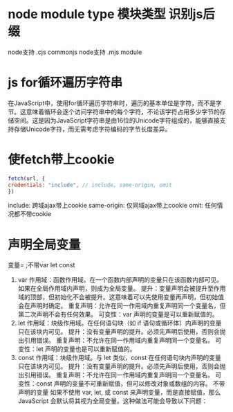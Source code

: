 # node module type 模块类型 识别js后缀
node支持 .cjs commonjs
node支持 .mjs module

# js for循环遍历字符串
在JavaScript中，使用for循环遍历字符串时，遍历的基本单位是字符，而不是字节。这意味着循环会逐个访问字符串中的每个字符，不论该字符占用多少字节的存储空间。这是因为JavaScript字符串是由16位的Unicode字符组成的，能够直接支持存储Unicode字符，而无需考虑字符编码的字节长度差异。

# 使fetch带上cookie
```js
fetch(url, {
credentials: "include", // include, same-origin, omit
})
```
include: 跨域ajax带上cookie
same-origin: 仅同域ajax带上cookie
omit: 任何情况都不带cookie

# 声明全局变量
变量= ;不带var let const 
1. var
   作用域：函数作用域。在一个函数内部声明的变量只在该函数内部可见。如果在全局作用域内声明，则成为全局变量。
   提升：变量声明会被提升至作用域的顶部，但初始化不会被提升。这意味着可以先使用变量再声明，但初始值会在声明时确定。
   重复声明：允许在同一作用域内重复声明同一个变量名，但第二次声明不会有任何效果。
   可变性：var 声明的变量是可以重新赋值的。
2. let
   作用域：块级作用域。在任何语句块（如 if 语句或循环体）内声明的变量只在该块内可见。
   提升：没有变量声明的提升。必须先声明后使用，否则会抛出引用错误。
   重复声明：不允许在同一作用域内重复声明同一个变量名。
   可变性：let 声明的变量也是可以重新赋值的。
3. const
   作用域：块级作用域。与 let 类似，const 在任何语句块内声明的变量只在该块内可见。
   提升：没有变量声明的提升。必须先声明后使用，否则会抛出引用错误。
   重复声明：不允许在同一作用域内重复声明同一个变量名。
   可变性：const 声明的变量不可重新赋值，但可以修改对象或数组的内容。
   不带声明的变量
   如果不使用 var, let, 或 const 来声明变量，而是直接赋值，那么 JavaScript 会默认将其视为全局变量。这种做法可能会导致以下问题：